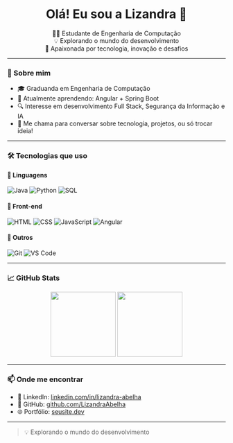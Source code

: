 <h1 align="center">Olá! Eu sou a Lizandra 🐝</h1>

<p align="center">
  👩‍💻 Estudante de Engenharia de Computação <br>
  💡 Explorando o mundo do desenvolvimento <br>
  🚀 Apaixonada por tecnologia, inovação e desafios
</p>

---

### 💼 Sobre mim

- 🎓 Graduanda em Engenharia de Computação  
- 🌱 Atualmente aprendendo: Angular + Spring Boot  
- 🔍 Interesse em desenvolvimento Full Stack, Segurança da Informação e IA  
- 💬 Me chama para conversar sobre tecnologia, projetos, ou só trocar ideia!

---

### 🛠️ Tecnologias que uso

#### 🧠 Linguagens

![Java](https://img.shields.io/badge/Java-ED8B00?style=for-the-badge&logo=java&logoColor=white)
![Python](https://img.shields.io/badge/Python-3776AB?style=for-the-badge&logo=python&logoColor=white)
![SQL](https://img.shields.io/badge/SQL-4479A1?style=for-the-badge&logo=mysql&logoColor=white)

#### 🎨 Front-end

![HTML](https://img.shields.io/badge/HTML5-E34F26?style=for-the-badge&logo=html5&logoColor=white)
![CSS](https://img.shields.io/badge/CSS3-1572B6?style=for-the-badge&logo=css3&logoColor=white)
![JavaScript](https://img.shields.io/badge/JavaScript-F7DF1E?style=for-the-badge&logo=javascript&logoColor=black)
![Angular](https://img.shields.io/badge/Angular-DD0031?style=for-the-badge&logo=angular&logoColor=white)

#### 🧩 Outros

![Git](https://img.shields.io/badge/Git-F05032?style=for-the-badge&logo=git&logoColor=white)
![VS Code](https://img.shields.io/badge/VSCode-007ACC?style=for-the-badge&logo=visual-studio-code&logoColor=white)

---

### 📈 GitHub Stats

<p align="center">
  <img src="https://github-readme-stats.vercel.app/api?username=LizandraAbelha&show_icons=true&theme=radical" height="150">
  <img src="https://github-readme-stats.vercel.app/api/top-langs/?username=LizandraAbelha&layout=compact&theme=radical" height="150">
</p>

---

### 📫 Onde me encontrar
  
- 💼 LinkedIn: [linkedin.com/in/lizandra-abelha](https://www.linkedin.com/in/lizandra-abelha/)  
- 🐙 GitHub: [github.com/LizandraAbelha](https://github.com/LizandraAbelha)
- 🌐 Portfólio: [seusite.dev](portifolio-ten-rust-20.vercel.app)

---

> 💡 Explorando o mundo do desenvolvimento
